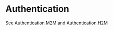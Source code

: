 # Authentication

See [Authentication M2M](../authentication.md) and [Authentication H2M](../authentication-h2m.md)
